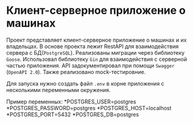 # Клиент-серверное приложение о машинах

Проект представляет клиент-серверное приложение о машинах и их владельцах. В основе проекта лежит RestAPI для взаимодействия сервера с БД(`PostgreSQL`). Реализованы миграции через библиотеку `Goose`. Использовал библиотеку `Gin` для взаимодействия с серверной частью приложения. API задокументировал при помощи `Swagger` (`OpenAPI 2.0`). Также реализовано mock-тестировние.

Для запуска нужно создать файл `.env` в корне приложения с несколькими переменными окружения.

Пример переменных:
*POSTGRES_USER=postgres
*POSTGRES_PASSWORD=postgres
*POSTGRES_HOST=localhost
*POSTGRES_PORT=5432
*POSTGRES_DB=postgres
